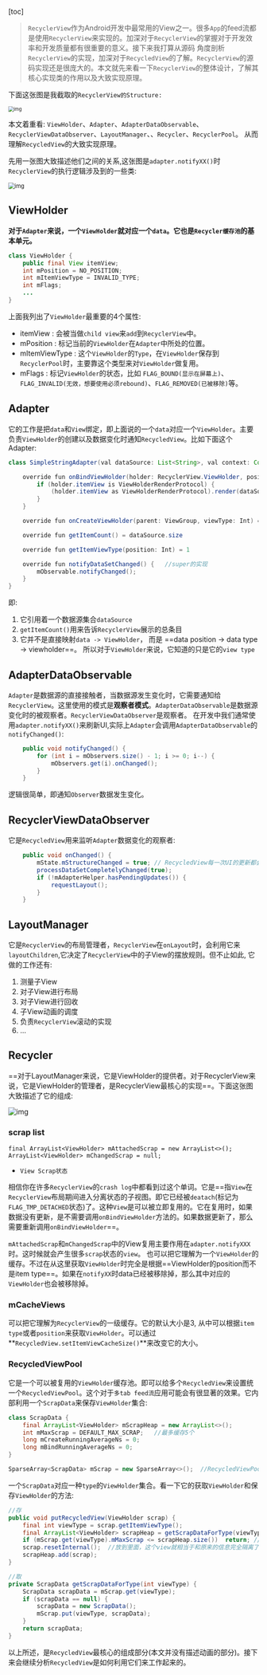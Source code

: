 [toc]

> `RecyclerView`作为Android开发中最常用的View之一。很多`App`的feed流都是使用`RecyclerView`来实现的。加深对于`RecyclerView`的掌握对于开发效率和开发质量都有很重要的意义。接下来我打算从源码 角度剖析`RecyclerView`的实现，加深对于`RecycledView`的了解。`RecyclerView`的源码实现还是很庞大的。本文就先来看一下`RecyclerView`的整体设计，了解其核心实现类的作用以及大致实现原理。

下面这张图是我截取的`RecyclerView的Structure:`

<img src="https://github.com/SusionSuc/AdvancedAndroid/raw/master/AndroidFramework%E6%BA%90%E7%A0%81%E5%88%86%E6%9E%90/recyclerview/picture/%E7%B1%BB%E7%9A%84%E7%BB%84%E6%88%90.png" alt="img" style="zoom:67%;" />

本文着重看: `ViewHolder`、`Adapter`、`AdapterDataObservable`、`RecyclerViewDataObserver`、`LayoutManager`、、`Recycler`、`RecyclerPool`。 从而理解`RecycledView`的大致实现原理。

先用一张图大致描述他们之间的关系,这张图是`adapter.notifyXX()`时`RecyclerView`的执行逻辑涉及到的一些类:

<img src="https://github.com/SusionSuc/AdvancedAndroid/raw/master/AndroidFramework%E6%BA%90%E7%A0%81%E5%88%86%E6%9E%90/recyclerview/picture/RecyclerView%E7%BB%84%E6%88%90%E7%B1%BB%E4%B9%8B%E9%97%B4%E7%9A%84%E5%85%B3%E7%B3%BB.png" alt="img" style="zoom: 80%;" />

## ViewHolder

**对于`Adapter`来说，一个`ViewHolder`就对应一个`data`。它也是`Recycler缓存池`的基本单元。**

```java
class ViewHolder {
    public final View itemView;
    int mPosition = NO_POSITION;
    int mItemViewType = INVALID_TYPE;
    int mFlags;
    ...
}
```

上面我列出了`ViewHolder`最重要的4个属性:

- itemView : 会被当做`child view`来`add`到`RecyclerView`中。
- mPosition : 标记当前的`ViewHolder`在`Adapter`中所处的位置。
- mItemViewType : 这个`ViewHolder`的`Type`，在`ViewHolder`保存到`RecyclerPool`时，主要靠这个类型来对`ViewHolder`做复用。
- mFlags : 标记`ViewHolder`的状态，比如 `FLAG_BOUND(显示在屏幕上)`、`FLAG_INVALID(无效，想要使用必须rebound)`、`FLAG_REMOVED(已被移除)`等。

## Adapter

它的工作是把`data`和`View`绑定，即上面说的一个`data`对应一个`ViewHolder`。主要负责`ViewHolder`的创建以及数据变化时通知`RecycledView`。比如下面这个Adapter:

```java
class SimpleStringAdapter(val dataSource: List<String>, val context: Context) : RecyclerView.Adapter<RecyclerView.ViewHolder>() {

    override fun onBindViewHolder(holder: RecyclerView.ViewHolder, position: Int) {
        if (holder.itemView is ViewHolderRenderProtocol) {
            (holder.itemView as ViewHolderRenderProtocol).render(dataSource[position], position)
        }
    }

    override fun onCreateViewHolder(parent: ViewGroup, viewType: Int) = SimpleVH(SimpleStringView(context))

    override fun getItemCount() = dataSource.size

    override fun getItemViewType(position: Int) = 1

    override fun notifyDataSetChanged() {   //super的实现
        mObservable.notifyChanged();
    }  
}
```

即:

1. 它引用着一个数据源集合`dataSource`
2. `getItemCount()`用来告诉`RecyclerView`展示的总条目
3. 它并不是直接映射`data -> ViewHolder`， 而是 ==data position -> data type -> viewholder==。 所以对于`ViewHolder`来说，它知道的只是它的`view type`

## AdapterDataObservable

`Adapter`是数据源的直接接触者，当数据源发生变化时，它需要通知给`RecyclerView`。这里使用的模式是**观察者模式**。`AdapterDataObservable`是数据源变化时的被观察者。`RecyclerViewDataObserver`是观察者。 在开发中我们通常使用`adapter.notifyXX()`来刷新UI,实际上`Adapter`会调用`AdapterDataObservable`的`notifyChanged()`:

```java
    public void notifyChanged() {
        for (int i = mObservers.size() - 1; i >= 0; i--) {
            mObservers.get(i).onChanged();
        }
    }
```

逻辑很简单，即通知`Observer`数据发生变化。

## RecyclerViewDataObserver

它是`RecycledView`用来监听`Adapter`数据变化的观察者:

```java
    public void onChanged() {
        mState.mStructureChanged = true; // RecycledView每一次UI的更新都会有一个State
        processDataSetCompletelyChanged(true);
        if (!mAdapterHelper.hasPendingUpdates()) {
            requestLayout();
        }
    }
```



## LayoutManager

它是`RecyclerView`的布局管理者，`RecyclerView`在`onLayout`时，会利用它来`layoutChildren`,它决定了`RecyclerView`中的子View的摆放规则。但不止如此, 它做的工作还有:

1. 测量子View
2. 对子View进行布局
3. 对子View进行回收
4. 子View动画的调度
5. 负责`RecyclerView`滚动的实现
6. ...

## Recycler

==对于LayoutManager来说，它是ViewHolder的提供者。对于RecyclerView来说，它是ViewHolder的管理者，是RecyclerView最核心的实现==。下面这张图大致描述了它的组成:

![img](https://github.com/SusionSuc/AdvancedAndroid/raw/master/AndroidFramework%E6%BA%90%E7%A0%81%E5%88%86%E6%9E%90/recyclerview/picture/Recycler%E7%9A%84%E7%BB%84%E6%88%90.png)

### scrap list

```
final ArrayList<ViewHolder> mAttachedScrap = new ArrayList<>();
ArrayList<ViewHolder> mChangedScrap = null;
```

- `View Scrap状态`

相信你在许多`RecyclerView`的`crash log`中都看到过这个单词。它是==指`View`在`RecyclerView`布局期间进入分离状态的子视图。即它已经被`deatach`(标记为`FLAG_TMP_DETACHED`状态)了。这种`View`是可以被立即复用的。它在复用时，如果数据没有更新，是不需要调用`onBindViewHolder`方法的。如果数据更新了，那么需要重新调用`onBindViewHolder`==。

`mAttachedScrap`和`mChangedScrap`中的View复用主要作用在`adapter.notifyXXX`时。这时候就会产生很多`scrap`状态的`view`。 也可以把它理解为一个`ViewHolder`的缓存。不过在从这里获取`ViewHolder`时完全是根据==ViewHolder的position而不是item type==。如果在`notifyXX`时data已经被移除掉，那么其中对应的`ViewHolder`也会被移除掉。

### mCacheViews

可以把它理解为`RecyclerView`的一级缓存。它的默认大小是3, 从中可以根据`item type`或者`position`来获取`ViewHolder`。可以通过**`RecycledView.setItemViewCacheSize()`**来改变它的大小。

### RecycledViewPool

它是一个可以被复用的`ViewHolder`缓存池。即可以给多个`RecycledView`来设置统一个`RecycledViewPool`。这个对于`多tab feed流`应用可能会有很显著的效果。它内部利用一个`ScrapData`来保存`ViewHolder`集合:

```java
class ScrapData {
    final ArrayList<ViewHolder> mScrapHeap = new ArrayList<>();
    int mMaxScrap = DEFAULT_MAX_SCRAP;   //最多缓存5个
    long mCreateRunningAverageNs = 0;
    long mBindRunningAverageNs = 0;
}

SparseArray<ScrapData> mScrap = new SparseArray<>();  //RecycledViewPool 用来保存ViewHolder的容器
```

一个`ScrapData`对应一种`type`的`ViewHolder`集合。看一下它的获取`ViewHolder`和保存`ViewHolder`的方法:

```java
//存
public void putRecycledView(ViewHolder scrap) {
    final int viewType = scrap.getItemViewType();
    final ArrayList<ViewHolder> scrapHeap = getScrapDataForType(viewType).mScrapHeap;
    if (mScrap.get(viewType).mMaxScrap <= scrapHeap.size())  return; //到最大极限就不能放了
    scrap.resetInternal();  //放到里面，这个view就相当于和原来的信息完全隔离了，只记得他的type，清除其相关状态
    scrapHeap.add(scrap);
}

//取
private ScrapData getScrapDataForType(int viewType) {
    ScrapData scrapData = mScrap.get(viewType);
    if (scrapData == null) {
        scrapData = new ScrapData();
        mScrap.put(viewType, scrapData);
    }
    return scrapData;
}
```

以上所述，是`RecycledView`最核心的组成部分(本文并没有描述动画的部分)。接下来会继续分析`RecycledView`是如何利用它们来工作起来的。